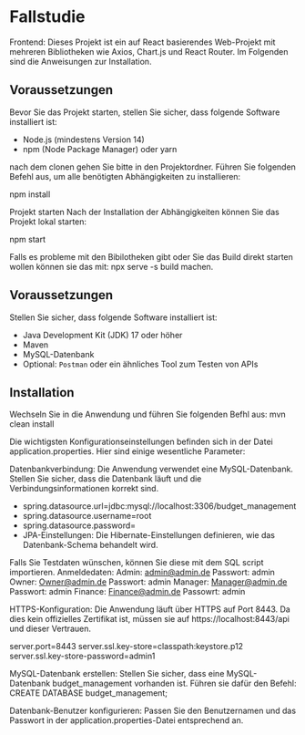 # Fallstudie

Frontend:
Dieses Projekt ist ein auf React basierendes Web-Projekt mit mehreren Bibliotheken wie Axios, Chart.js und React Router. Im Folgenden sind die Anweisungen zur Installation.

## Voraussetzungen

Bevor Sie das Projekt starten, stellen Sie sicher, dass folgende Software installiert ist:

- Node.js (mindestens Version 14)
- npm (Node Package Manager) oder yarn

nach dem clonen gehen Sie bitte in den Projektordner.
Führen Sie folgenden Befehl aus, um alle benötigten Abhängigkeiten zu installieren:

npm install

Projekt starten
Nach der Installation der Abhängigkeiten können Sie das Projekt lokal starten:

npm start

Falls es probleme mit den Bibilotheken gibt oder Sie das Build direkt starten wollen können sie das mit: npx serve -s build machen. 

## Voraussetzungen

Stellen Sie sicher, dass folgende Software installiert ist:

- Java Development Kit (JDK) 17 oder höher
- Maven
- MySQL-Datenbank
- Optional: `Postman` oder ein ähnliches Tool zum Testen von APIs

## Installation

Wechseln Sie in die Anwendung und führen Sie folgenden Befhl aus:
mvn clean install

Die wichtigsten Konfigurationseinstellungen befinden sich in der Datei application.properties. Hier sind einige wesentliche Parameter:

Datenbankverbindung: Die Anwendung verwendet eine MySQL-Datenbank. Stellen Sie sicher, dass die Datenbank läuft und die Verbindungsinformationen korrekt sind.


- spring.datasource.url=jdbc:mysql://localhost:3306/budget_management
- spring.datasource.username=root
- spring.datasource.password=
- JPA-Einstellungen: Die Hibernate-Einstellungen definieren, wie das Datenbank-Schema behandelt wird.

Falls Sie Testdaten wünschen, können Sie diese mit dem SQL script importieren. 
Anmeldedaten: 
Admin: admin@admin.de Passwort: admin
Owner: Owner@admin.de Passwort: admin
Manager: Manager@admin.de Passwort: admin
Finance: Finance@admin.de Passowrt: admin


HTTPS-Konfiguration: Die Anwendung läuft über HTTPS auf Port 8443. Da dies kein offizielles Zertifikat ist, müssen sie auf https://localhost:8443/api und dieser Vertrauen.

server.port=8443
server.ssl.key-store=classpath:keystore.p12
server.ssl.key-store-password=admin1

MySQL-Datenbank erstellen: Stellen Sie sicher, dass eine MySQL-Datenbank budget_management vorhanden ist.
Führen sie dafür den Befehl:
CREATE DATABASE budget_management;

Datenbank-Benutzer konfigurieren: Passen Sie den Benutzernamen und das Passwort in der application.properties-Datei entsprechend an.

 
